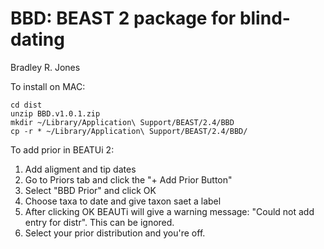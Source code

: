# BBD: BEAST 2 package for blind-dating

Bradley R. Jones

To install on MAC:

```
cd dist
unzip BBD.v1.0.1.zip
mkdir ~/Library/Application\ Support/BEAST/2.4/BBD
cp -r * ~/Library/Application\ Support/BEAST/2.4/BBD/
```

To add prior in BEATUi 2:

1. Add aligment and tip dates
2. Go to Priors tab and click the "+ Add Prior Button"
3. Select "BBD Prior" and click OK
4. Choose taxa to date and give taxon saet a label
5. After clicking OK BEAUTi will give a warning message: "Could not add entry for distr". This can be ignored.
6. Select your prior distribution and you're off.
